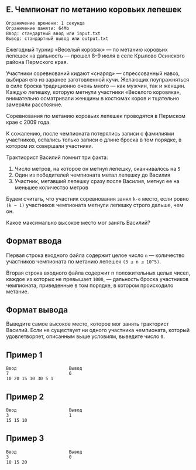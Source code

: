 ## E. Чемпионат по метанию коровьих лепешек
```
Ограничение времени: 1 секунда
Ограничение памяти: 64Mb
Ввод: стандартный ввод или input.txt
Вывод: стандартный вывод или output.txt
```

Ежегодный турнир «Веселый коровяк» — по метанию коровьих лепешек на дальность — прошел 8–9 июля в селе Крылово Осинского района Пермского края.

Участники соревнований кидают «снаряд» — спрессованный навоз, выбирая его из заранее заготовленной кучи. Желающих поупражняться в силе броска традиционно очень много — как мужчин, так и женщин. Каждую лепешку, которую метнули участники «Веселого коровяка», внимательно осматривали женщины в костюмах коров и тщательно замеряли расстояние.

Соревнования по метанию коровьих лепешек проводятся в Пермском крае с 2009 года.

К сожалению, после чемпионата потерялись записи с фамилиями участников, остались только записи о длине броска в том порядке, в котором их совершали участники.

Трактиорист Василий помнит три факта:
1. Число метров, на которое он метнул лепешку, оканчивалось на `5`
2. Один из победителей чемпионата метал лепешку до Василия
3. Участник, метавший лепешку сразу после Василия, метнул ее на меньшее количество метров

Будем считать, что участник соревнования занял `k-е` место, если ровно `(k − 1)` участников чемпионата метнули лепешку строго дальше, чем он.

Какое максимально высокое место мог занять Василий?

## Формат ввода
Первая строка входного файла содержит целое число `n` — количество участников чемпионата по метанию лепешек `(3 ≤ n ≤ 10^5)`.

Вторая строка входного файла содержит n положительных целых чисел, каждое из которых не превышает `1000`, — дальность броска участников чемпионата, приведенные в том порядке, в котором происходило метание.

## Формат вывода
Выведите самое высокое место, которое мог занять тракторист Василий. Если не существует ни одного участника чемпионата, который удовлетворяет, описанным выше условиям, выведите число `0`.

## Пример 1
```
Ввод	                Вывод
7                       6
10 20 15 10 30 5 1
```

## Пример 2
```
Ввод	                Вывод
3                       1
15 15 10
```

## Пример 3
```
Ввод	                Вывод
3                       0
10 15 20
```